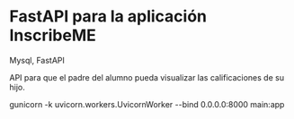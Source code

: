 # FastAPI para la aplicación InscribeME
Mysql, FastAPI

API para que el padre del alumno pueda visualizar las calificaciones de su hijo.

gunicorn -k uvicorn.workers.UvicornWorker --bind 0.0.0.0:8000 main:app

